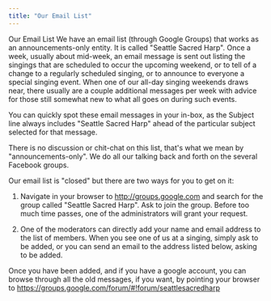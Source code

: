 ```yaml
---
title: "Our Email List"
---
```


Our Email List
We have an email list (through Google Groups) that works as an announcements-only entity. It is called "Seattle Sacred Harp". Once a week, usually about mid-week, an email message is sent out listing the singings that are scheduled to occur the upcoming weekend, or to tell of a change to a regularly scheduled singing, or to announce to everyone a special singing event. When one of our all-day singing weekends draws near, there usually are a couple additional messages per week with advice for those still somewhat new to what all goes on during such events.

You can quickly spot these email messages in your in-box, as the Subject line always includes "Seattle Sacred Harp" ahead of the particular subject selected for that message.

There is no discussion or chit-chat on this list, that's what we mean by "announcements-only". We do all our talking back and forth on the several Facebook groups.

Our email list is "closed" but there are two ways for you to get on it:

1) Navigate in your browser to http://groups.google.com and search for the group called "Seattle Sacred Harp". Ask to join the group. Before too much time passes, one of the administrators will grant your request.

2) One of the moderators can directly add your name and email address to the list of members. When you see one of us at a singing, simply ask to be added, or you can send an email to the address listed below, asking to be added.

Once you have been added, and if you have a google account, you can browse through all the old messages, if you want, by pointing your browser to https://groups.google.com/forum/#!forum/seattlesacredharp